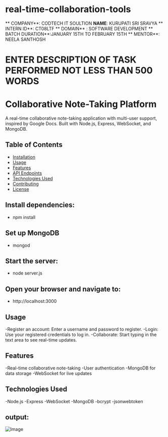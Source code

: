 # real-time-collaboration-tools
** COMPANY**: CODTECH IT SOULTION
**NAME**: KURUPATI SRI SRAVYA
** INTERN ID**: CT08LTF
** DOMAIN** : SOFTWARE DEVELOPMENT
** BATCH DURATION**:JANUARY 15TH TO FEBRUARY 15TH
** MENTOR**: NEELA SANTHOSH
# ENTER DESCRIPTION OF TASK PERFORMED NOT LESS THAN 500 WORDS
# Collaborative Note-Taking Platform

A real-time collaborative note-taking application with multi-user support, inspired by Google Docs. Built with Node.js, Express, WebSocket, and MongoDB.

## Table of Contents

- [Installation](#installation)
- [Usage](#usage)
- [Features](#features)
- [API Endpoints](#api-endpoints)
- [Technologies Used](#technologies-used)
- [Contributing](#contributing)
- [License](#license)
## Install dependencies:
- npm install
## Set up MongoDB
- mongod
## Start the server:
- node server.js
## Open your browser and navigate to:
- http://localhost:3000
## Usage
-Register an account: Enter a username and password to register.
-Login: Use your registered credentials to log in.
-Collaborate: Start typing in the text area to see real-time updates.
## Features
-Real-time collaborative note-taking
-User authentication
-MongoDB for data storage
-WebSocket for live updates
## Technologies Used
-Node.js
-Express
-WebSocket
-MongoDB
-bcrypt
-jsonwebtoken
## output:
![Image](https://github.com/user-attachments/assets/d989550a-abca-49bc-9ab3-45332f960827)
